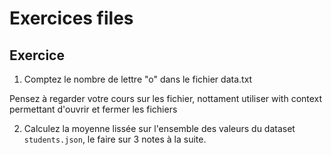 # Exercices files

## Exercice

1. Comptez le nombre de lettre "o" dans le fichier data.txt

Pensez à regarder votre cours sur les fichier, nottament utiliser with context permettant d'ouvrir et fermer les fichiers


2. Calculez la moyenne lissée sur l'ensemble des valeurs du dataset `students.json`, le faire sur 3 notes à la suite.
